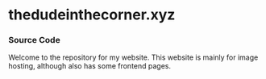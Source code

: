 # thedudeinthecorner.xyz
### Source Code

Welcome to the repository for my website. This website is mainly for image hosting, although also has some frontend pages.

